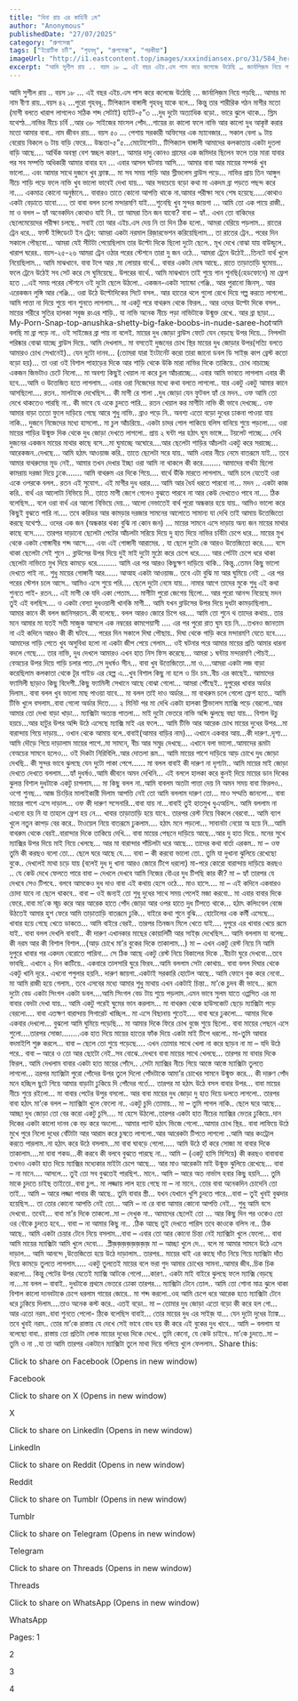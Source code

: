 ```yaml
---
title: "বিনা রায় এর কাহিনী ১ম"
author: "Anonymous"
publishedDate: "27/07/2025"
category: "গ্রুপসেক্স"
tags: ["ইরোটিক চটি", "গৃহবধূ", "গ্রুপসেক্স", "পরকীয়া"]
imageUrl: "http://i1.eastcontent.top/images/xxxindiansex.pro/31/584_her.jpg"
excerpt: "আমি সুশীল রায় .. বয়স ১৮ … এই বছর এইচ.এস পাস করে কলেজে উঠেছি … জার্নালিজ়ম নিয়ে পড়ছি… আমার মা নাম বীণা রায়…বয়স ৪২ …পুরো গৃহবধূ.. টিপিক্যাল বাঙ্গালী গৃহবধূ যাকে বলে… কিন্তু তার শারীরিক গঠন মাগীর ম..."
---
```


আমি সুশীল রায় .. বয়স ১৮ … এই বছর এইচ.এস পাস করে কলেজে উঠেছি … জার্নালিজ়ম নিয়ে পড়ছি… আমার মা নাম বীণা রায়…বয়স ৪২ …পুরো গৃহবধূ.. টিপিক্যাল বাঙ্গালী গৃহবধূ যাকে বলে… কিন্তু তার শারীরিক গঠন মাগীর মতো (মাগী বলতে খারাপ লাগলেও সঠিক শব্দ সেটাই) হাইট-৫”৩ …দুধ দুটো অত্যাধিক বড়ো.. ভারে ঝুলে থাকে… স্লিম যথেস্ঠ…নাভির নীচে চর্বি ..আর ৩৮ সাইজের মাংসল পোঁদ…গায়ের রং কালো ফলে নাভি আর কালো দুধ আকৃষ্ট করার মতো আমার বাবা.. নাম জীবন রায়… বয়স ৫০ … পেশায় সরকারী অফিসের এক ম্যানেজার… সকাল বেলা ৯ টায় বেরোয় বিকলে ৬ টায় বাড়ি ফেরে… উচ্চতা-৫”৫…মোটোশোটা.. টিপিক্যাল বাঙ্গালী আমাদের কলকাতায় একটা দুতলা বাড়ি আছে…. আর্থিক অবস্থা বেশ স্বচ্ছল কারণ… আমার দাদু কোনও গ্রামের এক জমিদার ছিলেন ফলে তার মারা যাবার পর সব সম্পত্তি অধিকারী আমার বাবার হন … এবার আসল ঘটনায় আসি…. আমার বাবা আর মায়ের সম্পর্ক খুব ভালো… এবং আমার সাথে দুজনে খুব ফ্রাঙ্ক… মা সব সময় শাড়ি আর স্লীভলেস ব্লাউস পড়ে… নাভির প্রায় তিন আঙ্গুল নীচে শাড়ি পড়ে ফলে নাভি খুব ভালো ভাবেই দেখা যায়… আর সবচেয়ে বড়ো কথা মা একদম ব্রা পড়তে পছন্দ করে না…. একমাত্র কোনো অনুষ্ঠানে… বাবারও তাতে কোনো আপত্তি থাকে না.আমার পরীক্ষা সবে শেষ হয়েছে…..কোথাও একটা বেড়াতে যাবো….. তা বাবা বলল চলো মন্দারমণি যাই….শুনেছি খুব সুন্দর জায়গা … আমি তো এক পায়ে রাজী.. মা ও বলল – হ্যাঁ অনেকদিন কোথাও যাই নি.. তা আমরা তিন জন যাবো? বাবা – হ্যাঁ.. এখন তো বাকিদের ছেলেমেয়েদের পরীক্ষা চলছে.. সবাই তো আর এইচ.এস দেয় নি তা দিন ঠিক হলো.. আমরা বেরিয়ে পড়লাম… রাতের ট্রেন ধরে… ফার্স্ট ইন্সিডেংট ইন ট্রেন: আমরা একটা নরমাল রিজ়ারভেশন করিয়েছিলাম… তা রাতের ট্রেন.. পরের দিন সকালে পৌছবো… আমরা যেই সীটটা পেয়েছিলাম তার উল্টো দিকে ছিলো দুটো ছেলে.. মূখ দেখে বোঝা যায় বাউন্ডুলে.. খারাপ ঘরের.. বয়স-২৫-২৬ আমরা ট্রেন ওঠার পরের স্টেশনে তারা দু জন ওঠে… আমরা ট্রেনে উঠেই…তিনটে বার্থ খুলে নিয়েছিলাম… আমি মাঝখানে. বাবা টপে আর .মা লোয়ার বার্থে… বাবার একটা দোষ আছে.. রাতে তাড়াতাড়ি ঘুমোয়… ফলে ট্রেনে উঠেই সব সেট করে সে ঘুমিয়েছে.. উপরের বার্থে.. আমি মাঝখানে তাই শুয়ে গান শুনছি(হেডফোনে) মা ফ্রেশ হতে …এই সময় পরের স্টেশনে ওই দুটো ছেলে উঠলো.. একজন-একটা স্যান্ডো গেঞ্জি.. আর পুরানো জিনস্.. আর এরেকজন লুঙ্গি আর গেঞ্জি… ওরা উঠে উল্টোদিকের সিটে বসল.. আর হাতের থলে গুলো রেখে দিয়ে গল্প করতে লাগলো.. আমি পাত্তা না দিয়ে শুয়ে গান শুনতে লাগলাম… মা একটু পরে বাথরুম থেকে ফিরল… আর ওদের উল্টো দিকে বসল.. মায়ের শরীরে সুতির হালকা সবুজ রংএর শাড়ি.. যা নাভি অনেক নীচে পড়া নাভিটাকে উন্মুক্ত রেখে.. আর ব্রা ছাড়া…My-Porn-Snap-top-anushka-shetty-big-fake-boobs-in-nude-saree-hotআমি বলছি মা ব্রা পড়ে না.. ওই সাইজের ব্রা পায় না বলেই. মায়ের দুধ জোড়া ব্লাউস ফেটে যেন বেড়ছে উপর দিয়ে… নিপলটা পরিষ্কার বোঝা যাচ্ছে ব্লাউস দিয়ে.. আমি দেখলাম.. মা বসতেই দুজনের চোখ স্থির মায়ের দুধ জোড়ার উপর(সত্যি বলতে আমারও চোখ সেখানেই).. যেন দুটো দানব… (তোমরা যারা ইংটার্নেট করো তারা জানো ডবল ডি সাইজ় কাপ ব্রেস্ট কতো বড়ো হয়)… তা ওরা ওই বিশাল পাহাড়ের দিকে আর শাড়ি থেকে উকি মারা নাভির দিকে তাকিয়ে.. চোখ নাচাচ্ছে একজন জিভটাও চেটে নিলো… মা অবশ্য কিছুই খেয়াল না করে চুল আঁচরাচ্ছে… এবার আমি ভাবতে লাগলাম এবার কী হবে….আমি ও উত্তেজিত হতে লাগলাম… এবার ওরা নিজেদের মধ্যে কথা বলতে লাগলো.. যার একটু একটু আমার কানে আসছিলো…. রতন.. মালটাকে দেখেছিস… কী মাগী রে শালা ..দুধ জোড়া যেন ফুটবল হ্যাঁ রে মদন.. ওফ আমি তো দেখে থাকতেও পারছি না.. কী ভাবে যে একে চুদতে পারি… রতন খেয়াল কর মাগীটা নাভি কী ভাবে দেখচ্ছে.. ওফ আমার বাড়া ততো ফুলে দাড়িয়ে গেছে আরে শুধু নাভি.. ব্রাও পড়ে নি.. অবশ্য এতো বড়ো দুধের ঢাকনা পাওয়া যায় নাকি… দুজনে নিজেদের মধ্যে হাসলো.. মা চুল আঁচরিয়ে.. একটা চাদর গোল পাকিয়ে বলিস বানিয়ে শুয়ে পড়লো…. ওরা মায়ের শাড়ির উন্মুক্ত দিক থেকে দুধ জোড়া দেখতে লাগলো.. প্রায় ২ ঘন্টা পর হঠাৎ ঘুম ভাঙ্গে… টয়লেট পাচ্ছে… দেখি দুজনের একজন মায়ের মাথার কাছে বসে…মা ঘুমাচ্ছে অঘোরে….আর ছেলেটা শাড়ির আঁচলটা একটু করে সরাচ্ছে… আরেকজন..দেখছে… আমি হঠাৎ আওয়াজ করি.. তাতে ছেলেটা সরে যায়.. আমি এবার নীচে নেমে বাতরূমে যাই… তবে আমার বাথরুমের মূড নেই.. আমার তখন দেখার ইচ্ছা ওরা আমি না থাকলে কী করে…….. আমাদের বার্থটা ছিলো কামরায় দরজা দিয়ে ঢুকে……. আমি বাথরুম এর দিকে গিয়ে…. বার্থে উঁকি মারতে লাগলাম.. আমি চলে যেতেই ওরা একে ওপরকে বলল.. রতন এই সুযোগ.. এই মাগীর দুধ ধরার…. আমি আর ধৈর্য ধরতে পারবো না… মদন .. একটা কাজ করি.. বার্থ এর আলোটা নিভিয়ে দি.. তাতে মাগী জেগে গেলেও বুঝতে পারবে না আর কেউ দেখতেও পাবে না…. ঠিক বলেছিস… বলে ওরা বার্থ এর আলো নিভিয়ে দেয়… আলো নেভাতেই বার্থ পুরো অন্ধকার হয়ে যায়.. আমিও ভালো করে কিছুই বুঝতে পারি না…. তবে করিডর আর কামড়ার দরজার সামনের আলোতে সামান্য যা দেখি তাই আমায় উত্তেজিতো করছে যথেস্ঠ… ওদের এক জন (অন্ধকার থক্য বুঝি না কোন জন) … মায়ের সামনে এসে দাড়ায় অন্য জন মায়ের মাথার কাছে বসে….. তারপর দাড়ানো ছেলেটা পেটের আঁচলটা সরিয়ে দিয়ে দু হাত দিয়ে নাভির চর্বিটা চেপে ধরে… মায়ের মুখ থেকে একটা গোঙ্গানীর শব্দ আসে…. এবং এই গোঙ্গানী আরামের. . যা ছেলে দুটো কে আরও উত্তেজিতো করে….. বসে থাকা ছেলেটা সেই শুনে .. ব্লাউসের উপর দিয়ে দুই মাই দুটো মুঠো করে চেপে ধরে….. আর পেটটা চেপে ধরে থাকা ছেলেটা নাভিতে মুখ দিয়ে কামড়ে ধরে……… আমি এর পর আরও কিছুক্ষণ দাড়িয়ে থাকি.. কিন্তু..তেমন কিছু ভালো দেখতে পাই না.. শুধু মায়ের গোঙ্গানী আর…… আআহ একটা আওয়াজ.. তবে এটা বুঝি মা আর ঘুমিয়ে নেই .. এর পর পরের স্টেশন চলে আসে.. আমিও এসে শুয়ে পরি…. ছেলে দুটো নেমে যায়… নামার আগে তাদের মুকে শুধু এই কথা শুনতে পাই- রতন… এই মাগী কে যদি একা পেতাম…. মাগীটা পুরো জেগেয় ছিলো… আর পুরো আনন্দ নিয়েছে মদন তুই এই বলছিস…. ও একটা বেস্যা দুধওয়ালী খানকি মাগী… আমি যখন ব্লাউসের উপর দিয়ে দুধটা কামড়াছিলাম.. আমার কানে কী বলল জানিসরতন..কী বলেছে.. বলল আরও জোরে চিপে ধর…. আমি তো শুনে থ তাদের কথায়.. তার মনে আমার মা যতই সতী সাজুক আসলে এক নম্বরের কামপেয়াসী …. এর পর পুরো রাত ঘুম হয় নি….তখনও জানতাম না এই কদিনে আরও কী কী ঘটবে…. পরের দিন সকালে দিঘা পৌছায়.. দিঘা থেকে গাড়ি করে মন্দারমণি যেতে হবে….. আমাদের গাড়ি পেতে খুব অসুবিধা হলো না একটা জীপ পেয়ে গেলাম… ওই ঘটনার পরে আমার মায়ের প্রতি আমার ধারনা বদলে গেছে…. তার নাভি, দুধ দেখলে আমারও এখন হাত নিস ফিস করেছে… আমরা ১ ঘন্টায় মন্দারমণি পৌচই…বেঅচের উপর দিয়ে গাড়ি চলার পাত..সে দুধর্ষও সীন… বাবা খুব উত্তেজিতো…মা ও….আমরা একটা লজ বাড়া করেছিলাম কলকাতা থেকে টূর গাইড এর হেল্প এ…খুব বিশাল কিছু না হলে ও চিং চম..বীচ এর কাছেই.. আমাদের ফ্যামিলী ছাড়াও কিছু বিদেশী..কিছু ফ্যামিলী সেখানে আছে বোঝা গেলো… আমরা পৌঁছেই.. দুপুরের খাবার অর্ডার দিলাম.. বাবা বলল খুব ভালো মাছ পাওয়া যাবে… মা বলল তাই দাও অর্ডার… মা বাথরুম চলে গেলো ফ্রেশ হতে.. আমি টিভি খুলে বসলাম..বাবা গেলো অর্ডার দিতে…. ২ মিনিট পর মা দেখি একটা হালকা স্লীভলেস ম্যাক্সি পড়ে বেরলো..আর আমার তো দেখা বাড়া খাড়া… ম্যাক্সিটা অত্যন্ত পাতলা… মাই দুটো ভেতরে নাভি অব্দি ঝুলছে বছা যায়… বিশাল উচু হয়চে…আর হাটুর উপর অব্দি উঠে এসেছে ম্যাক্সি মাই এর ফলে… আমি টিভি আর আরেক চোখ মায়ের দুধের উপর…মা বারান্দায় গিয়ে দাড়ায়… ওখান থেকে আমায় বলে..বাবাই(আমার বাড়ির নাম)… এখানে একবার আয়…কী দারুণ..দৃশ্য… আমি দৌড়ে গিয়ে দাড়ালাম মায়ের পাশে..মা সামনে, বীচ আর সমুদ্র দেখছে… এখানে বলা ভালো..আমাদের রূমটা বেঅচের সামনে হলেও… ওই দিকটা নিরিবিলি..আর দোতলা রূম… আমি মায়ের পাশে দাড়িয়ে আড় চোখে দুধ জোড়া দেখছি.. কী সুন্দর ভাবে ঝুলছে যেন দুটো পাকা পেপে…… মা বলল বাবাই কী দারুণ না দৃশ্যটা.. আমি মায়ের মাই জোড়া দেখতে দেখতে বললাম….হ্যাঁ দুধর্ষও..আমি জীবনে অমন দেখিনি… এই বললে হালকা করে কুনই দিয়ে মায়ের ডান দিকের ঝুলন্ত বিশাল দুধটাকে একটু চাপলাম…. মা কিছু বলল না..আমি বাবলম অতটা পাত্তা দেয় নি অমন সময় বাবা ফিরলও.. ওগো শুনছ… আজ চিংড়ির মালাইকারী দিলাম আপত্তি নেই তো আমি বললাম দারুণ তো… মাও সম্মতি জানলো… বাবা মায়ের পাশে এসে দাড়াল… ওফ কী দারুণ সসেনারি…বাবা যায় না…বাবাই তুই হাতমুখ ধুএঅচিস.. আমি বললাম না এখনো হয় নি যা তাহলে ফ্রেশ হয় নে… খাবার তাড়াতাড়ি হয়ে যাবে.. তারপর রেস্ট নিয়ে বিকলে বেরবো… আমি ব্যাগ খুলে নতুন কাপড় বের করে.. টাওয়েল নিয়ে বাতরূমে ঢুকলাম…. হঠাৎ মনে পড়লো… সাবানটা নেয়ো অ হয়ে নি…আমি বাথরুম থেকে বেরই..বারান্দার দিকে তাকিয়ে দেখি… বাবা মায়ের পেছনে দাড়িয়ে আছে…আর দু হাত দিয়ে.. মনের সুখে ম্যাক্সির উপর দিয়ে মাই নিয়ে খেলছে… আর মা বারান্দার পাঁচিলটা ধরে আছে… তাদের কথা বার্তা এরকম.. মা – ওফ তুমি কী করছও বলো তো… ছেলে ঘরে আছে যে…. বাবা – কী করবো ভালো তো.. তুমি যা দুখানা ঝুলিয়ে রেখেছো বুকে.. দেখলেই মাথা চড়ে যায় (বলেই দুধ দু খানা আরও জোরে টিপে ধরলো) মা-পরে কোরো বারান্দায় দাড়িয়ে করছও .. যে কেউ দেখে ফেলতে পারে বাবা – দেখলে দেখবে আমি নিজের বৌএর দুধ টিপছি কার কী? মা – হ্যাঁ তারপর যে দেখবে সেও টিপবে.. বলবে আমকেও দুধ দাও বাবা এই কথায় হেসে ওঠে… মাও হাসে…. মা – এই কদিনে একবারও চোদা যাবে না ছেলে থাকবে.. বাবা – ওই জন্যই তো শুধু দুধের সাথে সময় পেলেই মজা করবো.. মা এবার বাবার দিকে ফেরে..বাবা মা’কে স্মূচ করে আর আরেক হাতে পোঁদ জোড়া আর ওপর হাতে দুধ টিপতে থাকে… হঠাৎ কলিংবেল বেজে উঠতেই আমার হুশ ফেরে আমি তাড়াতাড়ি বাতরূমে ঢুকি… বাইরে কথা শুনে বুঝি… হোটেলের এক কর্মী এসেছে… খাবার হয়ে গেছে খেতে ডাকতে… আমি বাইরে বেরই.. তারপর তিনজন মিলে খেতে যাই…. দুপুরে এর খাবার খেয়ে রূমে যাই.. বাবা বলল দেখলি বাবাই.. কী দারুণ এখানকার মাছের কোয়ালিটী আর সাইজ় দেখেছিস… আমি বললাম যা বলেছ.. কী নরম আর কী বিশাল বিশাল…(আড় চোখে মা’র বুকের দিকে তাকালাম…) মা – এখন একটু রেস্ট নিয়ে নি আমি দুপুরে খাবার পর একদম বেরোতে পারিনা… সে ঠিক আছে একটু রেস্ট নিয়ে বিকালের দিকে ..বীচটা ঘুরে দেখবো…তবে ভাবছি.. এখানে ২ দিন কাটিয়ে.. একবারে তালসারি ঘুরে ফিরব…আমি বললাম সেটা কোথায়.. বাবা বলল দিঘার থেকে একটু খানি দূরে.. এখনো পপুলার হয়নি.. দারুণ জায়গা..একটাই সরকারি হোটেল আছে.. আমি ফোনে বুক করে নেবো.. মা আমি রাজী হয়ে গেলাম.. তবে এসবের মধ্যে আমার শুধু মাথায় এখন একটাই চিন্তা.. মা’কে চুদব কী ভাবে… রূমে দুটো বেড একটা সিংগল একটা ডবল….আমি সিংগল বেড টায় শুয়ে পড়লাম..এমন ভাবে সুলম যাতে ওপ্পসিত এর মা বাবার বেদটা দেখা যায়… আমি একটু পরেই ঘুমের ভান করলাম… মা বাথরুম থেকে হাউসকোট ছেড়ে ম্যাক্সিটা পড়ে বেরলো…. বাবা এতক্ষণ বারান্দায় সিগারেট খাচ্ছিল.. মা এসে বিছানায় শুতেই…. বাবা ঘরে ঢুকলো… আমার দিকে একবার দেখলো… বুঝলো আমি ঘুমিয়ে পড়েছি… মা আমার দিকে ফিরে চোখ বুজে শুয়ে ছিলো.. বাবা মায়ের পেছনে এসে শুলো….তারপর সোজা……..এক হাত দিয়ে মায়ের হাতের ফাঁক দিয়ে একটা মাই টিপে ধরলো.. মা-তুমি আবার বদমাইশি শুরু করলে… বাবা – ছেলে তো শুয়ে পড়েছে…. এখন তোমার সাথে খেলা না করে ছাড়ব না মা – যদি উঠে পরে.. বাবা – আরে ও তো আর ছোটো নেই..সব বোঝে..দেখবে বাবা মায়ের সাথে খেলছে… তারপর মা বাবার দিকে ফিরল.. আমি দেখলাম বাবার একটা হাত মায়ের পোঁদে.. .সেটা ম্যাক্সির নীচে গিয়ে আস্তে আস্তে ম্যাক্সিটা তুলতে লাগলো… ত্ররপর ম্যাক্সিটা পুরো পোঁদের উপর তুলে দিলো পোঁদটাকে আমা’র চোখের সামনে উন্মুক্ত করে… কী দারুণ পোঁদ মনে হচ্ছিল ছুটে গিয়ে আমার বাড়াটা ঢুকিয়ে দি পোঁদের গর্তে… তারপর মা হঠাৎ উঠে বসল বাবার উপর… বাবা মায়ের নীচে শুয়ে রইলো… মা বাবার পেটের উপুর বসলো.. আর বাবা মায়ের দুধ জোড়া দু হাত দিয়ে ডলতে লাগলো.. তারপর বাবা হঠাৎ মা’কে বলল – ম্যাক্সিটা খুলে ফেলো না.. একটু চুদি তোমায়… মা – তুমি পাগল নাকি.. ছেলে ঘরে আছে… আচ্ছা দুধ জোড়া তো বের করো একটু চুসি…. মা হেসে উঠলো..তারপর একটা হাত নীচের ম্যাক্সির ভেতর ঢুকিয়ে..দান দিকের একটা কালো দানব কে বড় করে অংলো… আমার প্যান্ট হঠাৎ ভিজে গেলো…আমার চোখ স্থির.. বাবা লাফিয়ে উঠে মুখে পুরে নিলো দুধের বোঁটাটা আর আরাম করে চুষতে লাগলো..আর আরেকটা টিপতে লাগলো ..আমি আর কংট্রোল করতে পারলাম..না হঠাৎ করে উঠে বসলাম…মা বাবা ঘাবড়ে গেলো….. আমি উঠে হাঁ করে সোজা মা বাবার দিকে তাকালাম….মা বাবা শকড…কী করবে কী বলবে বুঝতে পারছে না… আমি – (একটু হাসি মিশিয়ে) কী করছও বাবাবাবা তখনও একটা হাত দিয়ে ম্যাক্সির মধ্যেকার মাইটা চেপে আছে… আর মাও আরেকটা মাই উন্মুক্ত ঝুলিয়ে রেখেছে… বাবা – না মানে…. আসলে… তুই তো সব বুঝতেই পারছিশ.. মানে.. আমি – আরে অত নার্ভাস হবার কিছু হয়নি…. তুমি মাকে চুদতে চাইছ তাইতো..বাবা চুপ.. মা লজ্জায় লাল হয়ে গেছে মা – না মানে.. তোর বাবা অনেকদিন চোদেনি তো তাই… আমি – আরে লজ্জা পাবার কী আছে.. তুমি বাবার স্ত্রী… যখন যেখানে খুশি চুদতে পারে…বাবা – তুই খুবই বুঝদার হয়েছিস… তা তোর কোনো আপত্তি নেই তো… আমি – না রে বাবা আমার কোনো আপত্তি নেই… শুধু আমি বসে দেখবো.. তবেই… বাবা মা’র দিকে তাকলো..মা – দেখুক না.. আমাদের ছেলেই তো … আর কিছু দিন পর ওকেও তো ওর বৌকে চুদতে হবে… বাবা – না আমার কিছু না.. .ঠিক আছে তুই দেখতে পারিস তবে কাওকে বলিস না.. ঠিক আছে.. আমি একটা চেয়ার টেনে নিয়ে বসলাম…বাবা – এবার তো আর কোনো চিন্তা নেই ম্যাক্সিটা খুলে ফেলো… বাবা আমি মায়ের ম্যাক্সিটা আমি খুলে দেবো… .প্লীজ়জ়জ়জ়জ়জ়জ়জ় মা – আচ্ছা খুলে দে… বলে মা আমার সামনে উঠে এসে দাড়াল… আমি আনন্দে ,উত্তেজিতো হয়ে উঠে দাড়ালাম.. তারপর.. মায়ের থাই এর কাছে দাঁত নিয়ে গিয়ে ম্যাক্সিটা দাঁত দিয়ে কামড়ে তুলতে লাগলাম….. একটু তুলতেই মায়ের বলে ভরা গুদ আমার চোখের সামনা..আমার জীব..চিক চিক করলো… কিন্তু পেটের উপর যেতেই ম্যাক্সি আটকে গেলো….কারণ.. একটা মাই বাইরে ঝুলছে ফলে ম্যাক্সি বেড়ছে না….মা বলল – বাবাই.. দুধটাকে প্রথমে ভেতরে ঢোকা তারপর… ম্যাক্সিটা টেনে তোল.. আমি তো শোনা মাত্র ঝুলে থাকা বিশাল কালো দানবটাকে চেপে ধরলাম গায়ের জোরে.. মা শব্দ করলো..ওহ আমি চেপে ধরে আরেক হতে ম্যাক্সিটা টেনে ধরে ঢুকিয়ে দিলাম….তাও অনেক কস্ট করে.. এতই বড়ো.. মা – তোমার দুধ জোড়া এতো বড়ো কী করে হল গো… আর এতো নরম..বাবা শুনতে পেলো- ঠিকে বলেছিস বাবাই… তোর মায়ের দুধ এর সাইজ় যা… যেন দুটো দুধের ট্যাঙ্ক… তবে খুবই নরম.. তোর মা’কে রাস্তায় যে দেখে সেই ভাবে বোধ হয় কী করে এই বুকের দুধ খাবে… আমি – বললাম যা বলেছো বাবা.. রাস্তায় তো প্রতিটা লোক মায়ের দুধের দিকে দেখে.. তুমি কেনো, যে কেউ চাইবে.. মা’কে চুদতে..মা – তুমি ও না ..যা তা আমি তারপর একটানে ম্যাক্সিটা তুলে মাথা দিয়ে গলিয়ে খুলে ফেললাম..
Share this:


Click to share on Facebook (Opens in new window)


Facebook




Click to share on X (Opens in new window)


X




Click to share on LinkedIn (Opens in new window)


LinkedIn




Click to share on Reddit (Opens in new window)


Reddit




Click to share on Tumblr (Opens in new window)


Tumblr




Click to share on Telegram (Opens in new window)


Telegram




Click to share on Threads (Opens in new window)


Threads




Click to share on WhatsApp (Opens in new window)


WhatsApp


Pages: 
1
 
2
 
3
 
4
